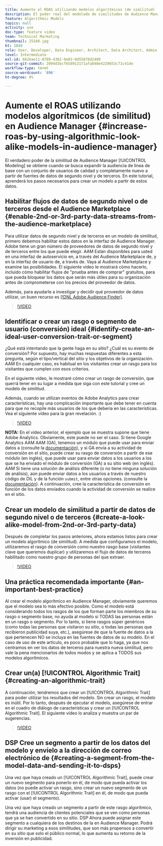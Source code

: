 ```yaml
---
title: Aumente el ROAS utilizando modelos algorítmicos (de similitud)
description: El poder real del modelado de similitudes de Audience Manager se produce cuando busca expandir la audiencia de línea de base con un conjunto de usuarios nuevo y de calidad a partir de fuentes de datos de segundo y tercer nivel. En este tutorial, aprenda los pasos para crear un modelo a partir de estos datos.
feature: Algorithmic Models
topics: null
activity: use
doc-type: feature video
team: Technical Marketing
thumbnail: 25188.jpg
kt: 1849
role: User, Developer, Data Engineer, Architect, Data Architect, Admin, Leader
level: Intermediate
exl-id: 6626ae11-8709-4302-9e03-0d55878d2409
source-git-commit: 2094d3bcf658913171afa848e4228653c71c41de
workflow-type: tm+mt
source-wordcount: '896'
ht-degree: 0%

---
```


# Aumente el ROAS utilizando modelos algorítmicos (de similitud) en Audience Manager {#increase-roas-by-using-algorithmic-look-alike-models-in-audience-manager}

El verdadero poder de la similitud de Audience Manager [!UICONTROL Modeling] se obtiene cuando se busca expandir la audiencia de línea de base con un conjunto de usuarios de calidad y completamente nuevo a partir de fuentes de datos de segundo nivel y de terceros. En este tutorial, aprenderá los pasos necesarios para crear un modelo a partir de estos datos.

## Habilitar flujos de datos de segundo nivel o de terceros desde el Audience Marketplace {#enable-2nd-or-3rd-party-data-streams-from-the-audience-marketplace}

Para utilizar datos de segundo nivel y de terceros en un modelo de similitud, primero debemos habilitar estos datos en la interfaz de Audience Manager. Adobe tiene un gran número de proveedores de datos de segundo nivel y de terceros entre los que puede elegir. AAM Están disponibles para usted en una interfaz de autoservicio en, a través del Audience Marketplace de, y en la interfaz de usuario de, a través de. Vaya al Audience Marketplace y examine las posibilidades. El siguiente vídeo le mostrará cómo hacerlo, incluido cómo habilitar flujos de &quot;prueba antes de comprar&quot; gratuitos, para que pueda bloquear los datos que serán más útiles para su organización antes de comprometerse con los precios del proveedor de datos.

Además, para ayudarle a investigar y decidir qué proveedor de datos utilizar, un buen recurso es [[!DNL Adobe Audience Finder]](https://www.adobe-audience-finder.com/).

>[!VIDEO](https://video.tv.adobe.com/v/25188/?quality=12)

## Identificar o crear un rasgo o segmento de usuario (conversión) ideal {#identify-create-an-ideal-user-conversion-trait-or-segment}

¿Qué está intentando que la gente haga en su sitio? ¿Cuál es su evento de conversión? Por supuesto, hay muchas respuestas diferentes a esta pregunta, según el tipo/vertical del sitio y los objetivos de la organización. AAM En cualquier caso, es habitual en los visitantes crear un rasgo para los visitantes que cumplen con esos criterios.

En el siguiente vídeo, le mostraré cómo crear un rasgo de conversión, que querrá tener en su lugar a medida que siga con este tutorial y cree un modelo de similitud.

Además, cuando se utilizan eventos de Adobe Analytics para crear características, hay una complicación importante que debe tener en cuenta para que no recopile más usuarios de los que debería en las características. Vea el siguiente vídeo para la gran revelación. :)

>[!VIDEO](https://video.tv.adobe.com/v/23431/?quality=12)

**NOTA:** En el vídeo anterior, el ejemplo que se muestra supone que tiene Adobe Analytics. Obviamente, este puede no ser el caso. Si tiene Google Analytics AAM AAM (GA), tenemos un módulo que puede usar para enviar datos a (consulte la [documentación](https://experienceleague.adobe.com/docs/audience-manager/user-guide/dil-api/dil-modules.html)), y si GA envía a su actividad de conversión en el sitio, puede crear su rasgo de conversión a partir de ese módulo (en inglés), que puede usar para enviar datos a los usuarios a los que se ha enviado el módulo de conversión (GA) a su sitio web (en inglés). AAM Si tiene una solución de análisis diferente (o no tiene ninguna solución de análisis), aún puede enviar datos a los usuarios a través de nuestro código de DIL y de la función `submit`, entre otras opciones. (consulte la [documentación](https://experienceleague.adobe.com/docs/audience-manager/user-guide/dil-api/dil-overview.html)). A continuación, cree la característica de conversión en función de los datos enviados cuando la actividad de conversión se realice en el sitio.

## Crear un modelo de similitud a partir de datos de segundo nivel o de terceros {#create-a-look-alike-model-from-2nd-or-3rd-party-data}

Después de completar los pasos anteriores, ahora estamos listos para crear un modelo algorítmico (de similitud). A medida que configuramos el modelo, utilizaremos el rasgo de conversión como nuestro rasgo base (visitantes clave que queremos duplicar) y utilizaremos el flujo de datos de terceros habilitado como nuestro grupo de personas del que extraer.

>[!VIDEO](https://video.tv.adobe.com/v/25190/?quality-12)

## Una práctica recomendada importante {#an-important-best-practice}

Al crear el modelo algorítmico en Audience Manager, obviamente queremos que el modelo sea lo más efectivo posible. Como el modelo está considerando todos los rasgos de los que forman parte los miembros de su rasgo o segmento base, no ayuda al modelo si TODAS las personas están en un rasgo o segmento. Por lo tanto, si tiene rasgos súper genéricos (como todas las personas que visitaron su sitio, o todas las personas que recibieron publicidad suya, etc.), asegúrese de que la fuente de datos a la que pertenecen NO se incluya en las fuentes de datos de su modelo. En el caso de uso de este artículo, es poco probable que lo haga, ya que nos centramos en ver los datos de terceros para nuestra nueva similitud, pero vale la pena mencionarlos de todos modos y se aplica a TODOS sus modelos algorítmicos.

## Crear un(a) [!UICONTROL Algorithmic Trait] {#creating-an-algorithmic-trait}

A continuación, tendremos que crear un [!UICONTROL Algorithmic Trait] para poder utilizar los resultados del modelo. Sin crear un rasgo, el modelo es inútil. Por lo tanto, después de ejecutar el modelo, asegúrese de entrar en el cuadro de diálogo de características y crear un [!UICONTROL Algorithmic Trait]. El siguiente vídeo lo analiza y muestra un par de sugerencias.

>[!VIDEO](https://video.tv.adobe.com/v/25191/?quality=12)

## DSP Cree un segmento a partir de los datos del modelo y envíelo a la dirección de correo electrónico de {#creating-a-segment-from-the-model-data-and-sending-it-to-dsps}

Una vez que haya creado un [!UICONTROL Algorithmic Trait], puede crear un nuevo segmento para ponerlo en él, de modo que pueda activar los datos (no puede activar un rasgo, sino crear un nuevo segmento de un rasgo con el [!UICONTROL Algorithmic Trait] en él, de modo que pueda activar (usar) el segmento).

Una vez que haya creado un segmento a partir de este rasgo algorítmico, tendrá una audiencia de clientes potenciales que se ven como personas que ya se han convertido en su sitio. DSP Ahora puede asignar este segmento a cualquiera de los destinos de la en Audience Manager. Podrá dirigir su marketing a esos similitudes, que son más propensos a convertir en su sitio que solo el público normal, lo que aumenta su retorno de la inversión en publicidad.
